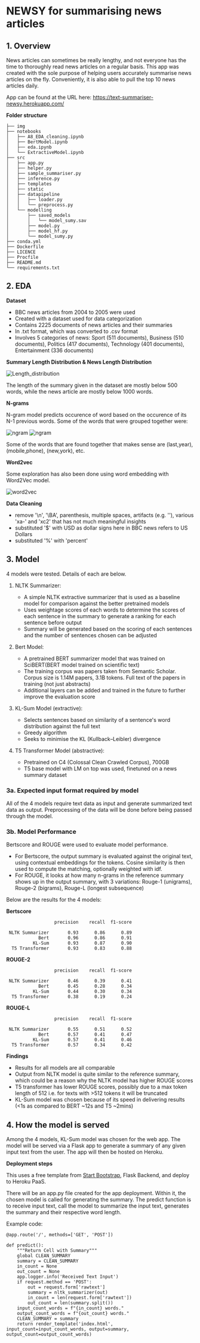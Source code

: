 # NEWSY for summarising news articles

## 1. Overview
News articles can sometimes be really lengthy, and not everyone has the time to thoroughly read news articles on a regular basis. This app was created with the sole purpose of helping users accurately summarise news articles on the fly. Conveniently, it is also able to pull the top 10 news articles daily.

App can be found at the URL here:
https://text-summariser-newsy.herokuapp.com/

__Folder structure__

    ├── img
    ├── notebooks
    │   ├── A8_EDA_cleaning.ipynb
    │   ├── BertModel.ipynb
    │   ├── eda.ipynb
    │   └── ExtractiveModel.ipynb
    ├── src
    │   ├── app.py
    │   ├── helper.py
    │   ├── sample_summariser.py
    │   ├── inference.py
    │   ├── templates
    │   ├── static
    │   ├── datapipeline
    │   │   ├── loader.py
    │   │   └── preprocess.py
    │   └── modelling
    │       ├── saved_models
    │       │   └── model_sumy.sav
    │       ├── model.py
    │       ├── model_hf.py
    │       └── model_sumy.py
    ├── conda.yml
    ├── Dockerfile
    ├── LICENCE
    ├── Procfile
    ├── README.md
    └── requirements.txt


## 2. EDA

__Dataset__
- BBC news articles from 2004 to 2005 were used
- Created with a dataset used for data categorization 
- Contains 2225 documents of news articles and their summaries
- In .txt format, which was converted to .csv format
- Involves 5 categories of news: Sport (511 documents), Business (510 documents), Politics (417 documents), Technology (401 documents), Entertainment (336 documents)

**Summary Length Distribution & News Length Distribution**

![Length_distribution](img/summary_news_length_distribution.PNG "Length distribution")

The length of the summary given in the dataset are mostly below 500 words, while the news article are mostly below 1000 words.

**N-grams**

N-gram model predicts occurence of word based on the occurence of its N-1 previous words. Some of the words that were grouped together were:

![ngram](img/n-gram1.PNG "ngram1") ![ngram](img/n-gram2.PNG "ngram2")


Some of the words that are found together that makes sense are (last,year), (mobile,phone), (new,york), etc.

**Word2vec**

Some exploration has also been done using word embedding with Word2Vec model.

![word2vec](img/word2vec.PNG "word2vec")

**Data Cleaning** 
- remove '\n', '\BA', parenthesis, multiple spaces, artifacts (e.g. '\'), various 'xa-' and 'xc2' that has not much meaningful insights
 - substituted '$' with USD as dollar signs here in BBC news refers to US Dollars
 - substituted '%' with 'percent'


## 3. Model

4 models were tested. Details of each are below.

1. NLTK Summarizer:
    - A simple NLTK extractive summarizer that is used as a baseline model for comparison against the better pretrained models
    - Uses weightage scores of each words to determine the scores of each sentence in the summary to generate a ranking for each sentence before output
    - Summary will be generated based on the scoring of each sentences and the number of sentences chosen can be adjusted

2. Bert Model: 
    - A pretrained BERT summarizer model that was trained on SciBERT(BERT model trained on scientific text)
    - The training corpus was papers taken from Semantic Scholar. Corpus size is 1.14M papers, 3.1B tokens. Full text of the papers in training (not just abstracts)
    - Additional layers can be added and trained in the future to further improve the evaluation score

3. KL-Sum Model (extractive):
    - Selects sentences based on similarity of a sentence's word distribution against the full text
    - Greedy algorithm
    - Seeks to minimise the KL (Kullback–Leibler) divergence

4. T5 Transformer Model (abstractive):
    - Pretrained on C4 (Colossal Clean Crawled Corpus), 700GB
    - T5 base model with LM on top was used, finetuned on a news summary dataset

### 3a. Expected input format required by model
All of the 4 models require text data as input and generate summarized text data as output. Preprocessing of the data will be done before being passed through the model.

### 3b. Model Performance
Bertscore and ROUGE were used to evaluate model performance.
- For Bertscore, the output summary is evaluated against the original text, using contextual embeddings for the tokens. Cosine similarity is then used to compute the matching, optionally weighted with idf.
- For ROUGE, it looks at how many n-grams in the reference summary shows up in the output summary, with 3 variations: Rouge-1 (unigrams), Rouge-2 (bigrams), Rouge-L (longest subsequence)

Below are the results for the 4 models:

__Bertscore__

                      precision    recall  f1-score

     NLTK Summarizer       0.93      0.86      0.89
                Bert       0.96      0.86      0.91
              KL-Sum       0.93      0.87      0.90
      T5 Transformer       0.93      0.83      0.88

__ROUGE-2__

                      precision    recall  f1-score

     NLTK Summarizer       0.46      0.39      0.41
                Bert       0.45      0.28      0.34
              KL-Sum       0.44      0.30      0.34
      T5 Transformer       0.38      0.19      0.24

__ROUGE-L__

                      precision    recall  f1-score

     NLTK Summarizer       0.55      0.51      0.52
                Bert       0.57      0.41      0.47
              KL-Sum       0.57      0.41      0.46
      T5 Transformer       0.57      0.34      0.42

__Findings__
- Results for all models are all comparable
- Output from NLTK model is quite similar to the reference summary, which could be a reason why the NLTK model has higher ROUGE scores
- T5 transformer has lower ROUGE scores, possibly due to a max token length of 512 i.e. for texts with >512 tokens it will be truncated
- KL-Sum model was chosen because of its speed in delivering results (<1s as compared to BERT ~12s and T5 ~2mins)


## 4. How the model is served
Among the 4 models, KL-Sum model was chosen for the web app. The model will be served via a Flask app to generate a summary of any given input text from the user. The app will then be hosted on Heroku.

__Deployment steps__

This uses a free template from [Start Bootstrap](https://startbootstrap.com/themes), Flask Backend, and deploy to Heroku PaaS.

There will be an app.py file created for the app deployment. Within it, the chosen model is called for generating the summary.
The predict function is to receive input text, call the model to summarize the input text, generates the summary and their respective word length. 

Example code:


```
@app.route('/', methods=['GET', 'POST'])

def predict():
    """Return Cell with Summary"""
    global CLEAN_SUMMARY
    summary = CLEAN_SUMMARY
    in_count = None
    out_count = None
    app.logger.info('Received Text Input')
    if request.method == 'POST':
        out = request.form['rawtext']
        summary = nltk_summarizer(out)
        in_count = len(request.form['rawtext'])
        out_count = len(summary.split())
    input_count_words = f"{in_count} words."
    output_count_words = f"{out_count} words."
    CLEAN_SUMMARY = summary
    return render_template('index.html', input_count=input_count_words, output=summary, output_count=output_count_words)
```

